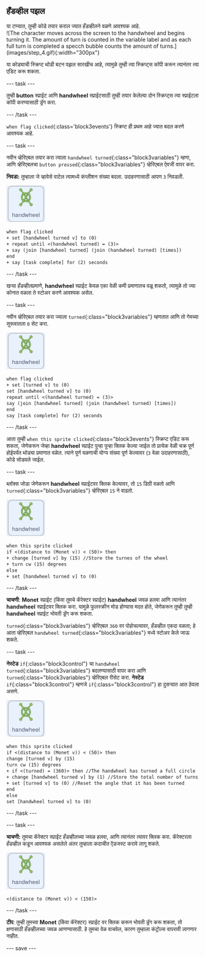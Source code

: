 ## हँडव्हील पझल

<div style="display: flex; flex-wrap: wrap">
<div style="flex-basis: 200px; flex-grow: 1; margin-right: 15px;">
या टप्प्यात, तुम्ही कोडे तयार कराल ज्यात हँडव्हीलने वळणे आवश्यक आहे.
</div>
<div>
![The character moves across the screen to the handwheel and begins turning it. The amount of turn is counted in the variable label and as each full turn is completed a specch bubble counts the amount of turns.](images/step_4.gif){:width="300px"}
</div>
</div>

या कोड्याची स्क्रिप्ट थोडी बटन पझल सारखीच आहे, त्यामुळे तुम्ही त्या स्क्रिप्ट्स कॉपी करून त्यानंतर त्या एडिट करू शकता.

--- task ---

तुम्ही **button** स्प्राईट आणि **handwheel** स्प्राईटसाठी तुम्ही तयार केलेल्या दोन स्क्रिप्ट्स त्या स्प्राईटला कॉपी करण्यासाठी ड्रॅग करा.

--- /task ---

`when flag clicked`{:class='block3events'} स्क्रिप्ट ही प्रथम आहे ज्यात बदल करणे आवश्यक आहे.

--- task ---

नवीन व्हेरिएबल तयार करा त्याला `handwheel turned`{:class="block3variables"} म्हणा, आणि व्हेरिएबलचा `button pressed`{:class="block3variables"} व्हेरिएबल ऐवजी वापर करा.

**निवडा:** तुम्हाला जे व्हावेसे वाटेल त्यामध्ये कंप्लीशन संख्या बदला. उदाहरणासाठी आपण `3` निवडली.

![handwheel स्प्राईट.](images/handwheel-sprite.png)

```blocks3
when flag clicked
+ set [handwheel turned v] to (0)
+ repeat until <(handwheel turned) = (3)>
+ say (join [handwheel turned] (join (handwheel turned) [times])
end
+ say [task complete] for (2) seconds
```

--- /task ---

खऱ्या हँडव्हीलप्रमाणे, **handwheel** स्प्राईट केवळ एका वेळी कमी प्रमाणातच वळू शकतो, त्यामुळे तो ज्या कोनात वळला ते स्टोअर करणे आवश्यक असेल.

--- task ---

नवीन व्हेरिएबल तयार करा ज्याला `turned`{:class="block3variables"} म्हणतात आणि तो गेमच्या सुरूवातला `0` सेट करा.

![handwheel स्प्राईट.](images/handwheel-sprite.png)

```blocks3
when flag clicked
+ set [turned v] to (0)
set [handwheel turned v] to (0)
repeat until <(handwheel turned) = (3)>
say (join [handwheel turned] (join (handwheel turned) [times])
end
say [task complete] for (2) seconds
```

--- /task ---

आता तुम्ही `when this sprite clicked`{:class="block3events"} स्क्रिप्ट एडिट करू शकता, जेणेकरून जेव्हा **handwheel** स्प्राईट पुन्हा पुन्हा क्लिक केल्या जाईल तो प्रत्येक वेळी चक्र पूर्ण होईपर्यंत थोड्या प्रमाणात वळेल. त्याने पूर्ण वळणाची योग्य संख्या पूर्ण केल्यावर (`3` वेळा उदाहरणासाठी), कोडे सोडवले जाईल.

--- task ---

ब्लॉक्स जोडा जेणेकरून **handwheel** स्प्राईटवर क्लिक केल्यावर, तो `15` डिग्री वळतो आणि `turned`{:class="block3variables"} व्हेरिएबल `15` ने वाढतो.

![handwheel स्प्राईट.](images/handwheel-sprite.png)

```blocks3
when this sprite clicked
if <(distance to (Monet v)) < (50)> then
+ change [turned v] by (15) //Store the turnes of the wheel
+ turn cw (15) degrees
else
+ set [handwheel turned v] to (0)
```

--- /task ---

**चाचणी**: **Monet** स्प्राईट (किंवा तुमचे कॅरेक्टर स्प्राईट) **handwheel** जवळ हलवा आणि त्यानंतर **handwheel** स्प्राईटवर क्लिक करा. यामुळे फुलस्क्रीन मोड होण्यास मदत होते, जेणेकरून तुम्ही तुम्ही **handwheel** स्प्राईट भोवती ड्रॅग करू शकता.

`turned`{:class="block3variables"} व्हेरिएबल `360` वर पोहोचल्यावर, हँडव्हील एकदा वळला; हे आता व्हेरिएबल `handwheel turned`{:class="block3variables"} मध्ये स्टोअर केले जाऊ शकते.

--- task ---

**नेस्टेड** `if`{:class="block3control"} चा `handwheel turned`{:class="block3variables"} बदलण्यासाठी वापर करा आणि `turned`{:class="block3variables"} व्हेरिएबल रीसेट करा. **नेस्टेड** `if`{:class="block3control"} म्हणजे `if`{:class="block3control"} हा दुसऱ्यात आत ठेवला असणे.

![handwheel स्प्राईट.](images/handwheel-sprite.png)

```blocks3
when this sprite clicked
if <(distance to (Monet v)) < (50)> then
change [turned v] by (15)
turn cw (15) degrees
+ if <(turned) = (360)> then //The handwheel has turned a full circle
+ change [handwheel turned v] by (1) //Store the total number of turns
+ set [turned v] to (0) //Reset the angle that it has been turned
end
else
set [handwheel turned v] to (0)
```

--- /task ---

--- task ---

**चाचणी:** तुमचा कॅरेक्टर स्प्राईट हँडव्हीलच्या जवळ हलवा, आणि त्यानंतर त्यावर क्लिक करा. कॅरेक्टरला हँडव्हील कडून आवश्यक असलेले अंतर तुम्हाला कदाचीत ऍडजस्ट करावे लागू शकते.

![handwheel स्प्राईट.](images/handwheel-sprite.png)

```blocks3
<(distance to (Monet v)) < (150)>
```

--- /task ---

**टीप**: तुम्ही तुमच्या **Monet** (किंवा कॅरेक्टर) स्प्राईट वर क्लिक करून भोवती ड्रॅग करू शकता, तो क्षणासाठी हँडव्हीलच्या जवळ आणण्यासाठी. हे तुमचा वेळ वाचवेल, कारण तुम्हाला कंट्रोल्स वापरावी लागणार नाहीत.

--- save ---
